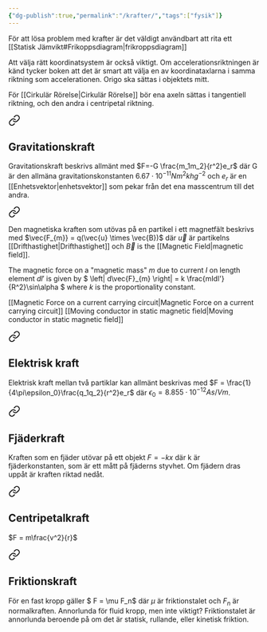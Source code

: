 ```yaml
---
{"dg-publish":true,"permalink":"/krafter/","tags":["fysik"]}
---
```



För att lösa problem med krafter är det väldigt användbart att rita ett [[Statisk Jämvikt#Frikoppsdiagram\|frikroppsdiagram]]

Att välja rätt koordinatsystem är också viktigt. Om accelerationsriktningen är känd tycker boken att det är smart att välja en av koordinataxlarna i samma riktning som accelerationen. Origo ska sättas i objektets mitt. 

För [[Cirkulär Rörelse\|Cirkulär Rörelse]] bör ena axeln sättas i tangentiell riktning, och den andra i centripetal riktning. 



<div class="transclusion internal-embed is-loaded"><a class="markdown-embed-link" href="/gravitationskraft/" aria-label="Open link"><svg xmlns="http://www.w3.org/2000/svg" width="24" height="24" viewBox="0 0 24 24" fill="none" stroke="currentColor" stroke-width="2" stroke-linecap="round" stroke-linejoin="round" class="svg-icon lucide-link"><path d="M10 13a5 5 0 0 0 7.54.54l3-3a5 5 0 0 0-7.07-7.07l-1.72 1.71"></path><path d="M14 11a5 5 0 0 0-7.54-.54l-3 3a5 5 0 0 0 7.07 7.07l1.71-1.71"></path></svg></a><div class="markdown-embed">




## Gravitationskraft
Gravitationskraft beskrivs allmänt med
$F=-G \frac{m_1m_2}{r^2}e_r$
    där G är den allmäna gravitationskonstanten $6.67\cdot10^{-11}Nm^2khg^{-2}$ och $e_r$ är en [[Enhetsvektor\|enhetsvektor]] som pekar från det ena masscentrum till det andra.

</div></div>



<div class="transclusion internal-embed is-loaded"><a class="markdown-embed-link" href="/magnetic-force/" aria-label="Open link"><svg xmlns="http://www.w3.org/2000/svg" width="24" height="24" viewBox="0 0 24 24" fill="none" stroke="currentColor" stroke-width="2" stroke-linecap="round" stroke-linejoin="round" class="svg-icon lucide-link"><path d="M10 13a5 5 0 0 0 7.54.54l3-3a5 5 0 0 0-7.07-7.07l-1.72 1.71"></path><path d="M14 11a5 5 0 0 0-7.54-.54l-3 3a5 5 0 0 0 7.07 7.07l1.71-1.71"></path></svg></a><div class="markdown-embed">




Den magnetiska kraften som utövas på en partikel i ett magnetfält beskrivs med
$\vec{F_{m}} = q(\vec{u} \times \vec{B})$
    där $\vec{u}$ är partikelns [[Drifthastighet\|Drifthastighet]] och $\vec{B}$ is the [[Magnetic Field\|magnetic field]].


The magnetic force on a "magnetic mass" $m$ due to current $I$ on length element $dl'$ is given by
$
\left| d\vec{F}_{m} \right| = k \frac{mIdl'}{R^2}\sin\alpha
$
where $k$ is the proportionality constant. 

[[Magnetic Force on a current carrying circuit\|Magnetic Force on a current carrying circuit]]
[[Moving conductor in static magnetic field\|Moving conductor in static magnetic field]]

</div></div>
 
	

<div class="transclusion internal-embed is-loaded"><a class="markdown-embed-link" href="/elektrisk-kraft/" aria-label="Open link"><svg xmlns="http://www.w3.org/2000/svg" width="24" height="24" viewBox="0 0 24 24" fill="none" stroke="currentColor" stroke-width="2" stroke-linecap="round" stroke-linejoin="round" class="svg-icon lucide-link"><path d="M10 13a5 5 0 0 0 7.54.54l3-3a5 5 0 0 0-7.07-7.07l-1.72 1.71"></path><path d="M14 11a5 5 0 0 0-7.54-.54l-3 3a5 5 0 0 0 7.07 7.07l1.71-1.71"></path></svg></a><div class="markdown-embed">




## Elektrisk kraft
Elektrisk kraft mellan två partiklar kan allmänt beskrivas med
$F = \frac{1}{4\pi\epsilon_0}\frac{q_1q_2}{r^2}e_r$
    där $\epsilon_0 = 8.855\cdot10^{-12}As/Vm$.

</div></div>



<div class="transclusion internal-embed is-loaded"><a class="markdown-embed-link" href="/fjaederkraft/" aria-label="Open link"><svg xmlns="http://www.w3.org/2000/svg" width="24" height="24" viewBox="0 0 24 24" fill="none" stroke="currentColor" stroke-width="2" stroke-linecap="round" stroke-linejoin="round" class="svg-icon lucide-link"><path d="M10 13a5 5 0 0 0 7.54.54l3-3a5 5 0 0 0-7.07-7.07l-1.72 1.71"></path><path d="M14 11a5 5 0 0 0-7.54-.54l-3 3a5 5 0 0 0 7.07 7.07l1.71-1.71"></path></svg></a><div class="markdown-embed">




## Fjäderkraft
Kraften som en fjäder utövar på ett objekt
$F = -kx$
där k är fjäderkonstanten, som är ett mått på fjäderns styvhet. Om fjädern dras uppåt är kraften riktad nedåt.

</div></div>

	

<div class="transclusion internal-embed is-loaded"><a class="markdown-embed-link" href="/centripetalkraft/" aria-label="Open link"><svg xmlns="http://www.w3.org/2000/svg" width="24" height="24" viewBox="0 0 24 24" fill="none" stroke="currentColor" stroke-width="2" stroke-linecap="round" stroke-linejoin="round" class="svg-icon lucide-link"><path d="M10 13a5 5 0 0 0 7.54.54l3-3a5 5 0 0 0-7.07-7.07l-1.72 1.71"></path><path d="M14 11a5 5 0 0 0-7.54-.54l-3 3a5 5 0 0 0 7.07 7.07l1.71-1.71"></path></svg></a><div class="markdown-embed">




## Centripetalkraft
$F = m\frac{v^2}{r}$

</div></div>



<div class="transclusion internal-embed is-loaded"><a class="markdown-embed-link" href="/friktionskraft/" aria-label="Open link"><svg xmlns="http://www.w3.org/2000/svg" width="24" height="24" viewBox="0 0 24 24" fill="none" stroke="currentColor" stroke-width="2" stroke-linecap="round" stroke-linejoin="round" class="svg-icon lucide-link"><path d="M10 13a5 5 0 0 0 7.54.54l3-3a5 5 0 0 0-7.07-7.07l-1.72 1.71"></path><path d="M14 11a5 5 0 0 0-7.54-.54l-3 3a5 5 0 0 0 7.07 7.07l1.71-1.71"></path></svg></a><div class="markdown-embed">




## Friktionskraft
För en fast kropp gäller
$ F = \mu F_n$
där $\mu$ är friktionstalet och $F_n$ är normalkraften. Annorlunda för fluid kropp, men inte viktigt? Friktionstalet är annorlunda beroende på om det är statisk, rullande, eller kinetisk friktion.

</div></div>
